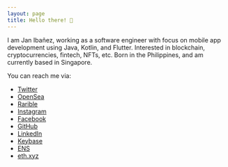 ```yaml
---
layout: page
title: Hello there! 👋
---
```


<link rel="stylesheet" href="/assets/override.css">

I am Jan Ibañez, working as a software engineer with focus on
mobile app development using Java, Kotlin, and Flutter.
Interested in blockchain, cryptocurrencies, fintech, NFTs, etc.
Born in the Philippines, and am currently based in Singapore.

You can reach me via:

* [Twitter](https://twitter.com/jwgibanez)
* [OpenSea](https://opensea.io/jwgibanez)
* [Rarible](https://rarible.com/jwgibanez)
* [Instagram](https://instagram.com/jwgibanez)
* [Facebook](https://facebook.com/jwgibanez)
* [GitHub](https://github.com/jwgibanez)
* [LinkedIn](https://www.linkedin.com/in/jwgibanez)
* [Keybase](https://keybase.io/jwgibanez)
* [ENS](https://app.ens.domains/name/jwgibanez.eth)
* [eth.xyz](https://jwgibanez.eth.xyz)
